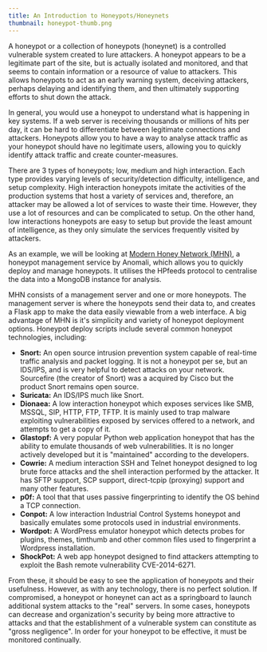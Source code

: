 ```yaml
---
title: An Introduction to Honeypots/Honeynets
thumbnail: honeypot-thumb.png
---
```


A honeypot or a collection of honeypots (honeynet) is a controlled vulnerable system created to lure attackers. A honeypot appears to be a legitimate part of the site, but is actually isolated and monitored, and that seems to contain information or a resource of value to attackers. This allows honeypots to act as an early warning system, deceiving attackers, perhaps delaying and identifying them, and then ultimately supporting efforts to shut down the attack.

In general, you would use a honeypot to understand what is happening in key systems. If a web server is receiving thousands or millions of hits per day, it can be hard to differentiate between legitimate connections and attackers. Honeypots allow you to have a way to analyse attack traffic as your honeypot should have no legitimate users, allowing you to quickly identify attack traffic and create counter-measures.

There are 3 types of honeypots; low, medium and high interaction. Each type provides varying levels of security/detection difficulty, intelligence, and setup complexity. High interaction honeypots imitate the activities of the production systems that host a variety of services and, therefore, an attacker may be allowed a lot of services to waste their time. However, they use a lot of resources and can be complicated to setup. On the other hand, low interactions honeypots are easy to setup but provide the least amount of intelligence, as they only simulate the services frequently visited by attackers.

As an example, we will be looking at [Modern Honey Network (MHN)](https://www.anomali.com/platform/modern-honey-net), a honeypot management service by Anomali, which allows you to quickly deploy and manage honeypots. It utilises the HPfeeds protocol to centralise the data into a MongoDB instance for analysis.

MHN consists of a management server and one or more honeypots. The management server is where the honeypots send their data to, and creates a Flask app to make the data easily viewable from a web interface. A big advantage of MHN is it's simplicity and variety of honeypot deployment options. Honeypot deploy scripts include several common honeypot technologies, including:

- **Snort:** An open source intrusion prevention system capable of real-time traffic analysis and packet logging. It is not a honeypot per se, but an IDS/IPS, and is very helpful to detect attacks on your network. Sourcefire (the creator of Snort) was a acquired by Cisco but the product Snort remains open source.
- **Suricata:** An IDS/IPS much like Snort.
- **Dionaea:** A low interaction honeypot which exposes services like SMB, MSSQL, SIP, HTTP, FTP, TFTP. It is mainly used to trap malware exploiting vulnerabilities exposed by services offered to a network, and attempts to get a copy of it.
- **Glastopf:** A very popular Python web application honeypot that has the ability to emulate thousands of web vulnerabilities. It is no longer actively developed but it is "maintained" according to the developers.
- **Cowrie:** A medium interaction SSH and Telnet honeypot designed to log brute force attacks and the shell interaction performed by the attacker. It has SFTP support, SCP support, direct-tcpip (proxying) support and many other features.
- **p0f:** A tool that that uses passive fingerprinting to identify the OS behind a TCP connection.
- **Conpot:** A low interaction Industrial Control Systems honeypot and basically emulates some protocols used in industrial environments.
- **Wordpot:** A WordPress emulator honeypot which detects probes for plugins, themes, timthumb and other common files used to fingerprint a Wordpress installation.
- **ShockPot:** A web app honeypot designed to find attackers attempting to exploit the Bash remote vulnerability CVE-2014-6271.

From these, it should be easy to see the application of honeypots and their usefulness. However, as with any technology, there is no perfect solution. If compromised, a honeypot or honeynet can act as a springboard to launch additional system attacks to the "real" servers. In some cases, honeypots can decrease and organization's security by being more attractive to attacks and that the establishment of a vulnerable system can constitute as "gross negligence". In order for your honeypot to be effective, it must be monitored continually.
